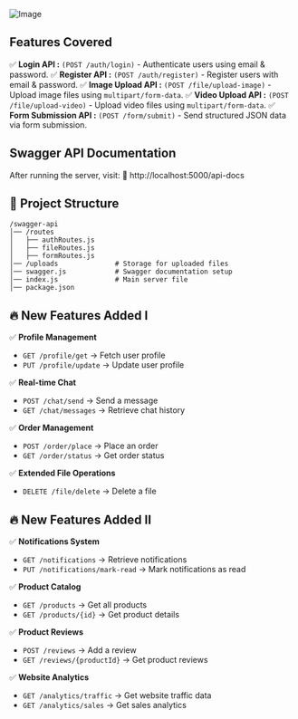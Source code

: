 ![Image](https://github.com/user-attachments/assets/b4945d89-4232-42cd-9972-56eff922eb29)

## Features Covered

✅ **Login API :** `(POST /auth/login)` - Authenticate users using email & password.
✅ **Register API :** `(POST /auth/register)` -  Register users with email & password.
✅ **Image Upload API :** `(POST /file/upload-image)` - Upload image files using `multipart/form-data`.
✅ **Video Upload API :** `(POST /file/upload-video)` - Upload video files using `multipart/form-data`.
✅ **Form Submission API :** `(POST /form/submit)` - Send structured JSON data via form submission.

## Swagger API Documentation

After running the server, visit:
📌 http://localhost:5000/api-docs

## 📁 Project Structure

```
/swagger-api
│── /routes
│   ├── authRoutes.js
│   ├── fileRoutes.js
│   ├── formRoutes.js
│── /uploads              # Storage for uploaded files
│── swagger.js            # Swagger documentation setup
│── index.js              # Main server file
│── package.json
```

## 🔥 New Features Added I

✅ **Profile Management**

- `GET /profile/get` → Fetch user profile
- `PUT /profile/update` → Update user profile

✅ **Real-time Chat**

- `POST /chat/send` → Send a message
- `GET /chat/messages` → Retrieve chat history

✅ **Order Management**

- `POST /order/place` → Place an order
- `GET /order/status` → Get order status

✅ **Extended File Operations**

- `DELETE /file/delete` → Delete a file

## 🔥 New Features Added II

✅ **Notifications System**

- `GET /notifications` → Retrieve notifications
- `PUT /notifications/mark-read` → Mark notifications as read

✅ **Product Catalog**

- `GET /products` → Get all products
- `GET /products/{id}` → Get product details

✅ **Product Reviews**

- `POST /reviews` → Add a review
- `GET /reviews/{productId}` → Get product reviews

✅ **Website Analytics**

- `GET /analytics/traffic` → Get website traffic data
- `GET /analytics/sales` → Get sales analytics
